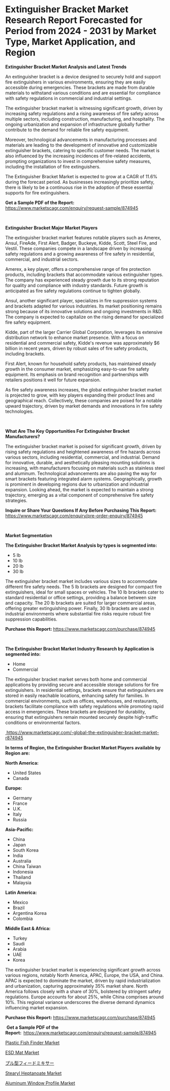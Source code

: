<p><h1>Extinguisher Bracket Market Research Report Forecasted for Period from 2024 -  2031 by Market Type, Market Application, and Region</h1></p><p><strong>Extinguisher Bracket Market Analysis and Latest Trends</strong></p>
<p><p>An extinguisher bracket is a device designed to securely hold and support fire extinguishers in various environments, ensuring they are easily accessible during emergencies. These brackets are made from durable materials to withstand various conditions and are essential for compliance with safety regulations in commercial and industrial settings. </p><p>The extinguisher bracket market is witnessing significant growth, driven by increasing safety regulations and a rising awareness of fire safety across multiple sectors, including construction, manufacturing, and hospitality. The ongoing urbanization and expansion of infrastructure globally further contribute to the demand for reliable fire safety equipment. </p><p>Moreover, technological advancements in manufacturing processes and materials are leading to the development of innovative and customizable extinguisher brackets, catering to specific customer needs. The market is also influenced by the increasing incidences of fire-related accidents, prompting organizations to invest in comprehensive safety measures, including the installation of fire extinguishers.</p><p>The Extinguisher Bracket Market is expected to grow at a CAGR of 11.6% during the forecast period. As businesses increasingly prioritize safety, there is likely to be a continuous rise in the adoption of these essential supports for fire extinguishers.</p></p>
<p><strong>Get a Sample PDF of the Report:&nbsp;</strong> <a href="https://www.marketscagr.com/enquiry/request-sample/874945">https://www.marketscagr.com/enquiry/request-sample/874945</a></p>
<p>&nbsp;</p>
<p><strong>Extinguisher Bracket Major Market Players</strong></p>
<p><p>The extinguisher bracket market features notable players such as Amerex, Ansul, FireAde, First Alert, Badger, Buckeye, Kidde, Scott, Steel Fire, and Vestil. These companies compete in a landscape driven by increasing safety regulations and a growing awareness of fire safety in residential, commercial, and industrial sectors.</p><p>Amerex, a key player, offers a comprehensive range of fire protection products, including brackets that accommodate various extinguisher types. The company has experienced steady growth due to its strong reputation for quality and compliance with industry standards. Future growth is anticipated as fire safety regulations continue to tighten globally.</p><p>Ansul, another significant player, specializes in fire suppression systems and brackets adapted for various industries. Its market positioning remains strong because of its innovative solutions and ongoing investments in R&D. The company is expected to capitalize on the rising demand for specialized fire safety equipment.</p><p>Kidde, part of the larger Carrier Global Corporation, leverages its extensive distribution network to enhance market presence. With a focus on residential and commercial safety, Kidde's revenue was approximately $6 billion in recent years, driven by robust sales of fire safety products, including brackets. </p><p>First Alert, known for household safety products, has maintained steady growth in the consumer market, emphasizing easy-to-use fire safety equipment. Its emphasis on brand recognition and partnerships with retailers positions it well for future expansion.</p><p>As fire safety awareness increases, the global extinguisher bracket market is projected to grow, with key players expanding their product lines and geographical reach. Collectively, these companies are poised for a notable upward trajectory, driven by market demands and innovations in fire safety technologies.</p></p>
<p>&nbsp;</p>
<p><strong>What Are The Key Opportunities For Extinguisher Bracket Manufacturers?</strong></p>
<p><p>The extinguisher bracket market is poised for significant growth, driven by rising safety regulations and heightened awareness of fire hazards across various sectors, including residential, commercial, and industrial. Demand for innovative, durable, and aesthetically pleasing mounting solutions is increasing, with manufacturers focusing on materials such as stainless steel and aluminum. Technological advancements are also paving the way for smart brackets featuring integrated alarm systems. Geographically, growth is prominent in developing regions due to urbanization and industrial expansion. Looking ahead, the market is expected to maintain a strong trajectory, emerging as a vital component of comprehensive fire safety strategies.</p></p>
<p><strong>Inquire or Share Your Questions If Any Before Purchasing This Report:</strong> <a href="https://www.marketscagr.com/enquiry/pre-order-enquiry/874945">https://www.marketscagr.com/enquiry/pre-order-enquiry/874945</a></p>
<p>&nbsp;</p>
<p><strong>Market Segmentation</strong></p>
<p><strong>The Extinguisher Bracket Market Analysis by types is segmented into:</strong></p>
<p><ul><li>5 lb</li><li>10 lb</li><li>20 lb</li><li>30 lb</li></ul></p>
<p><p>The extinguisher bracket market includes various sizes to accommodate different fire safety needs. The 5 lb brackets are designed for compact fire extinguishers, ideal for small spaces or vehicles. The 10 lb brackets cater to standard residential or office settings, providing a balance between size and capacity. The 20 lb brackets are suited for larger commercial areas, offering greater extinguishing power. Finally, 30 lb brackets are used in industrial environments where substantial fire risks require robust fire suppression capabilities.</p></p>
<p><strong>Purchase this Report:&nbsp;</strong><a href="https://www.marketscagr.com/purchase/874945">https://www.marketscagr.com/purchase/874945</a></p>
<p>&nbsp;</p>
<p><strong>The Extinguisher Bracket Market Industry Research by Application is segmented into:</strong></p>
<p><ul><li>Home</li><li>Commercial</li></ul></p>
<p><p>The extinguisher bracket market serves both home and commercial applications by providing secure and accessible storage solutions for fire extinguishers. In residential settings, brackets ensure that extinguishers are stored in easily reachable locations, enhancing safety for families. In commercial environments, such as offices, warehouses, and restaurants, brackets facilitate compliance with safety regulations while promoting rapid access in emergencies. These brackets are designed for durability, ensuring that extinguishers remain mounted securely despite high-traffic conditions or environmental factors.</p></p>
<p><a href="https://www.marketscagr.com/-global-the-extinguisher-bracket-market-r874945">&nbsp;https://www.marketscagr.com/-global-the-extinguisher-bracket-market-r874945</a></p>
<p><strong>In terms of Region, the Extinguisher Bracket Market Players available by Region are:</strong></p>
<p>
    <p> <strong> North America: </strong>
        <ul>
            <li>United States</li>
            <li>Canada</li>
        </ul>
        </p> 
    <p> <strong> Europe: </strong>
        <ul>
            <li>Germany</li>
            <li>France</li>
            <li>U.K.</li>
            <li>Italy</li>
            <li>Russia</li>
        </ul>
        </p> 
    <p> <strong> Asia-Pacific: </strong>
        <ul>
            <li>China</li>
            <li>Japan</li>
            <li>South Korea</li>
            <li>India</li>
            <li>Australia</li>
            <li>China Taiwan</li>
            <li>Indonesia</li>
            <li>Thailand</li>
            <li>Malaysia</li>
        </ul>
        </p> 
    <p> <strong> Latin America: </strong>
        <ul>
            <li>Mexico</li>
            <li>Brazil</li>
            <li>Argentina Korea</li>
            <li>Colombia</li>
        </ul>
        </p> 
    <p> <strong> Middle East & Africa: </strong>
        <ul>
            <li>Turkey</li>
            <li>Saudi</li>
            <li>Arabia</li>
            <li>UAE</li>
            <li>Korea</li>
        </ul>
    </p>
    </p>
<p><p>The extinguisher bracket market is experiencing significant growth across various regions, notably North America, APAC, Europe, the USA, and China. APAC is expected to dominate the market, driven by rapid industrialization and urbanization, capturing approximately 35% market share. North America follows closely with a share of 30%, bolstered by stringent safety regulations. Europe accounts for about 25%, while China comprises around 10%. This regional variance underscores the diverse demand dynamics influencing market expansion.</p></p>
<p><strong>Purchase this Report: </strong><a href="https://www.marketscagr.com/purchase/874945">https://www.marketscagr.com/purchase/874945</a></p>
<p>&nbsp;<strong>Get a Sample PDF of the Report:&nbsp;&nbsp;</strong><a href="https://www.marketscagr.com/enquiry/request-sample/874945">https://www.marketscagr.com/enquiry/request-sample/874945</a></p>
<p><strong></strong></p>
<p><p><a href="https://medium.com/@graceturner587/the-plastic-fish-finder-market-decisions-are-mostly-driven-by-resource-optimization-and-a040d659a972">Plastic Fish Finder Market</a></p><p><a href="https://github.com/mahnoor2003/Market-Research-Report-List-6/blob/main/esd-mat-market.md">ESD Mat Market</a></p><p><a href="https://medium.com/@melliestracke2023/pull-type-feed-mixers-market-%E3%81%AE%E3%82%B0%E3%83%AD%E3%83%BC%E3%83%90%E3%83%AB%E5%B8%82%E5%A0%B4%E6%A6%82%E8%A6%81%E3%81%AF-%E4%B8%96%E7%95%8C%E3%81%8A%E3%82%88%E3%81%B3%E4%B8%BB%E8%A6%81%E5%B8%82%E5%A0%B4%E3%81%AB%E3%81%8A%E3%81%91%E3%82%8B%E6%A5%AD%E7%95%8C%E3%81%AB%E5%BD%B1%E9%9F%BF%E3%82%92%E4%B8%8E%E3%81%88%E3%82%8B%E4%B8%BB%E8%A6%81%E3%81%AA%E3%83%88%E3%83%AC%E3%83%B3%E3%83%89%E3%81%AB%E3%81%A4%E3%81%84%E3%81%A6-%E7%8B%AC%E8%87%AA%E3%81%AE%E8%A6%96%E7%82%B9%E3%82%92%E6%8F%90%E4%BE%9B%E3%81%97%E3%81%BE%E3%81%99-34e5e577a8a4">プル型フィードミキサー</a></p><p><a href="https://medium.com/@joanne.alsop6545/the-stearyl-heptanoate-market-insights-report-offers-an-in-depth-and-thorough-analysis-of-the-a8134c737120">Stearyl Heptanoate Market</a></p><p><a href="https://www.linkedin.com/pulse/market-forecast-global-aluminum-window-profile-trends-impact-4wmkf?trackingId=GYXxhQ0hQ6u8G0UipoFP6A%3D%3D">Aluminum Window Profile Market</a></p></p>
